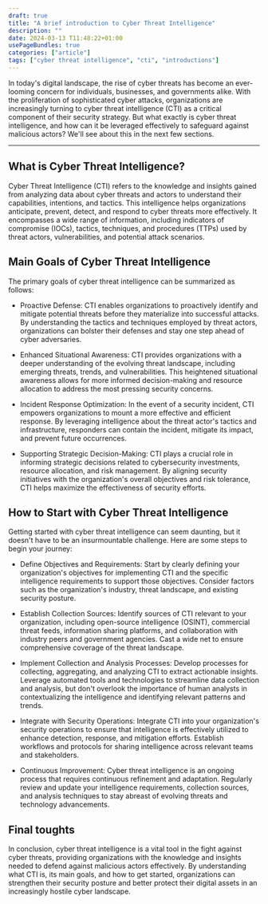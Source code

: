 ```yaml
---
draft: true
title: "A brief introduction to Cyber Threat Intelligence"
description: ""
date: 2024-03-13 T11:48:22+01:00
usePageBundles: true
categories: ["article"] 
tags: ["cyber threat intelligence", "cti", "introductions"] 
---
```

 
 
In today's digital landscape, the rise of cyber threats has become an ever-looming concern for individuals, businesses, and governments alike. With the proliferation of sophisticated cyber attacks, organizations are increasingly turning to cyber threat intelligence (CTI) as a critical component of their security strategy. But what exactly is cyber threat intelligence, and how can it be leveraged effectively to safeguard against malicious actors? We'll see about this in the next few sections.
 
<!--more-->
***
 


## What is Cyber Threat Intelligence?

Cyber Threat Intelligence (CTI) refers to the knowledge and insights gained from analyzing data about cyber threats and actors to understand their capabilities, intentions, and tactics. This intelligence helps organizations anticipate, prevent, detect, and respond to cyber threats more effectively. It encompasses a wide range of information, including indicators of compromise (IOCs), tactics, techniques, and procedures (TTPs) used by threat actors, vulnerabilities, and potential attack scenarios.

## Main Goals of Cyber Threat Intelligence

The primary goals of cyber threat intelligence can be summarized as follows:

- Proactive Defense: CTI enables organizations to proactively identify and mitigate potential threats before they materialize into successful attacks. By understanding the tactics and techniques employed by threat actors, organizations can bolster their defenses and stay one step ahead of cyber adversaries.

- Enhanced Situational Awareness: CTI provides organizations with a deeper understanding of the evolving threat landscape, including emerging threats, trends, and vulnerabilities. This heightened situational awareness allows for more informed decision-making and resource allocation to address the most pressing security concerns.

- Incident Response Optimization: In the event of a security incident, CTI empowers organizations to mount a more effective and efficient response. By leveraging intelligence about the threat actor's tactics and infrastructure, responders can contain the incident, mitigate its impact, and prevent future occurrences.

- Supporting Strategic Decision-Making: CTI plays a crucial role in informing strategic decisions related to cybersecurity investments, resource allocation, and risk management. By aligning security initiatives with the organization's overall objectives and risk tolerance, CTI helps maximize the effectiveness of security efforts.

## How to Start with Cyber Threat Intelligence

Getting started with cyber threat intelligence can seem daunting, but it doesn't have to be an insurmountable challenge. Here are some steps to begin your journey:

- Define Objectives and Requirements: Start by clearly defining your organization's objectives for implementing CTI and the specific intelligence requirements to support those objectives. Consider factors such as the organization's industry, threat landscape, and existing security posture.

- Establish Collection Sources: Identify sources of CTI relevant to your organization, including open-source intelligence (OSINT), commercial threat feeds, information sharing platforms, and collaboration with industry peers and government agencies. Cast a wide net to ensure comprehensive coverage of the threat landscape.

- Implement Collection and Analysis Processes: Develop processes for collecting, aggregating, and analyzing CTI to extract actionable insights. Leverage automated tools and technologies to streamline data collection and analysis, but don't overlook the importance of human analysts in contextualizing the intelligence and identifying relevant patterns and trends.

- Integrate with Security Operations: Integrate CTI into your organization's security operations to ensure that intelligence is effectively utilized to enhance detection, response, and mitigation efforts. Establish workflows and protocols for sharing intelligence across relevant teams and stakeholders.

- Continuous Improvement: Cyber threat intelligence is an ongoing process that requires continuous refinement and adaptation. Regularly review and update your intelligence requirements, collection sources, and analysis techniques to stay abreast of evolving threats and technology advancements.

## Final toughts 
In conclusion, cyber threat intelligence is a vital tool in the fight against cyber threats, providing organizations with the knowledge and insights needed to defend against malicious actors effectively. By understanding what CTI is, its main goals, and how to get started, organizations can strengthen their security posture and better protect their digital assets in an increasingly hostile cyber landscape.